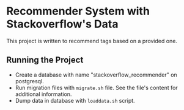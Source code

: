 # Recommender System with Stackoverflow's Data

This project is written to recommend tags based on a provided one.

## Running the Project

- Create a database with name "stackoverflow\_recommender" on postgresql.
- Run migration files with `migrate.sh` file. See the file's content for additional information.
- Dump data in database with `loaddata.sh` script.

